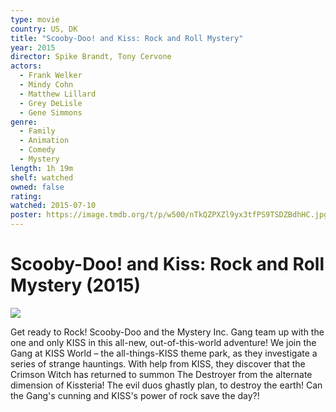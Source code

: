 ```yaml
---
type: movie
country: US, DK
title: "Scooby-Doo! and Kiss: Rock and Roll Mystery"
year: 2015
director: Spike Brandt, Tony Cervone
actors:
  - Frank Welker
  - Mindy Cohn
  - Matthew Lillard
  - Grey DeLisle
  - Gene Simmons
genre:
  - Family
  - Animation
  - Comedy
  - Mystery
length: 1h 19m
shelf: watched
owned: false
rating:
watched: 2015-07-10
poster: https://image.tmdb.org/t/p/w500/nTkQZPXZl9yx3tfPS9TSDZBdhHC.jpg
---
```


# Scooby-Doo! and Kiss: Rock and Roll Mystery (2015)

![](https://image.tmdb.org/t/p/w500/nTkQZPXZl9yx3tfPS9TSDZBdhHC.jpg)

Get ready to Rock! Scooby-Doo and the Mystery Inc. Gang team up with the one and only KISS in this all-new, out-of-this-world adventure! We join the Gang at KISS World – the all-things-KISS theme park, as they investigate a series of strange hauntings. With help from KISS, they discover that the Crimson Witch has returned to summon The Destroyer from the alternate dimension of Kissteria! The evil duos ghastly plan, to destroy the earth! Can the Gang's cunning and KISS's power of rock save the day?!